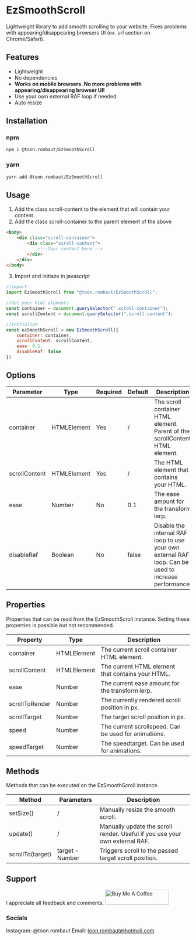 # EzSmoothScroll
Lightweight library to add smooth scrolling to your website.
Fixes problems with appearing/disappearing browsers UI (ex. url section on Chrome/Safari).

## Features

- Lightweight
- No dependencies
- **Works on mobile browsers. No more problems with appearing/disappearing browser UI!**
- Use your own external RAF loop if needed
- Auto resize

## Installation
### npm
```sh
npm i @toon.rombaut/EzSmoothScroll
```
### yarn
```sh
yarn add @toon.rombaut/EzSmoothScroll
```

## Usage

1. Add the class scroll-content to the element that will contain your content.
2. Add the class scroll-container to the parent element of the above
```html
<body>
    <div class="scroll-container">
        <div class="scroll-content">
            <!--Your content here -->
        </div>
    </div>
</body>
```

3. Import and initiaze in javascript
```javascript
//import
import EzSmoothScroll from "@toon.rombaut/EzSmoothScroll";

//Get your html elements
const container = document.querySelector(".scroll-container");
const scrollContent = document.querySelector(".scroll-content");

//Initialize
const ezSmoothScroll = new EzSmoothScroll({
    container: container,
    scrollContent: scrollContent,
    ease: 0.1,
    disableRaf: false
})
```

## Options

| Parameter | Type | Required| Default | Description |
| ------ | ------ | ------ | ------ | ------ |
| container | HTMLElement | Yes | / | The scroll container HTML element. Parent of the scrollContent HTML element. |
| scrollContent | HTMLElement | Yes | / | The HTML element that contains your HTML. |
| ease | Number | No | 0.1 | The ease amount for the transform lerp. |
| disableRaf | Boolean | No | false | Disable the internal RAF loop to use your own external RAF loop. Can be used to increase performance.

## Properties

Properties that can be read from the EzSmoothScroll instance.
Setting these properties is possible but not recommended.

| Property | Type | Description |
| ------ | ------ | ------ |
| container | HTMLElement | The current scroll container HTML element. |
| scrollContent | HTMLElement | The current HTML element that contains your HTML. |
| ease | Number | The current ease amount for the transform lerp. |
| scrollToRender | Number | The currently rendered scroll position in px. |
| scrollTarget | Number | The target scroll position in px. |
| speed | Number | The current scrollspeed. Can be used for animations. |
| speedTarget | Number | The speedtarget. Can be used for animations. |

## Methods

Methods that can be executed on the EzSmoothScroll instance.

| Method | Parameters | Description |
| ------ | ------ | ------ |
| setSize() | / | Manually resize the smooth scroll. |
| update() | / | Manually update the scroll render. Useful if you use your own external RAF. |
| scrollTo(target) | target - Number | Triggers scroll to the passed target scroll position. |

## Support
I appreciate all feedback and comments.
<a href="https://www.buymeacoffee.com/toonrombaut" target="_blank"><img src="https://cdn.buymeacoffee.com/buttons/default-orange.png" alt="Buy Me A Coffee" height="41" width="174"></a>
### Socials
Instagram: @toon.rombaut
Email: toon.rombaut@hotmail.com